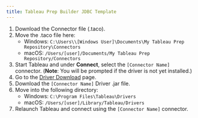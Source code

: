 ```yaml
---
title: Tableau Prep Builder JDBC Template
---
```


1. Download the Connector file (.taco).
2. Move the .taco file here:
      - Windows: `C:\Users\\[Windows User]\Documents\My Tableau Prep Repository\Connectors`
      - macOS: `/Users/[user]/Documents/My Tableau Prep Repository/Connectors`
3. Start Tableau and under **Connect**, select the `[Connector Name]` connector. (**Note**: You will be prompted if the driver is not yet installed.)
4. Go to the [Driver Download](https://www.driverdownloadlinkhere.com) page.
5. Download the `[Connector Name]` Driver .jar file.
6. Move into the following directory:
     - Windows: `C:\Program Files\Tableau\Drivers`
     - macOS: `/Users/[user]/Library/Tableau/Drivers`
7. Relaunch Tableau and connect using the `[Connector Name]` connector.
